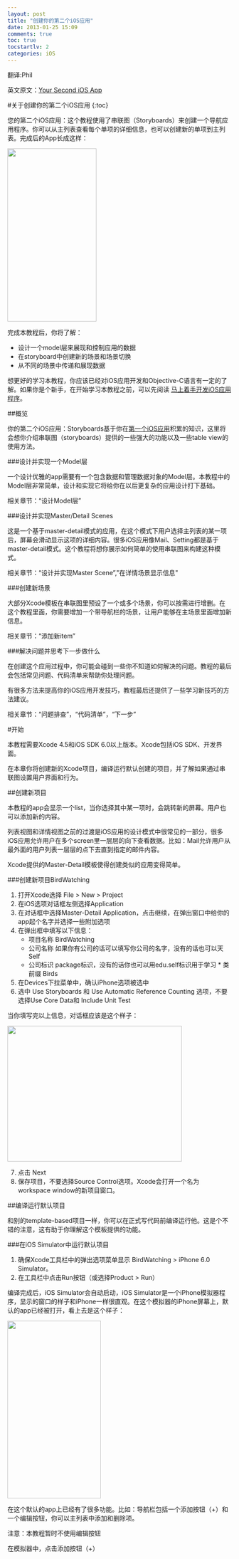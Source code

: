 ```yaml
---
layout: post
title: "创建你的第二个iOS应用"
date: 2013-01-25 15:09
comments: true
toc: true
tocstartlv: 2
categories: iOS
---
```


翻译:Phil

英文原文：[Your Second iOS App](http://developer.apple.com/library/ios/#documentation/iPhone/Conceptual/SecondiOSAppTutorial/Introduction/Introduction.html#//apple_ref/doc/uid/TP40011318-CH1-SW1)

#关于创建你的第二个iOS应用
{:toc}

您的第二个iOS应用：这个教程使用了串联图（Storyboards）来创建一个导航应用程序。你可以从主列表查看每个单项的详细信息，也可以创建新的单项到主列表。完成后的App长成这样：

<img src="http://developer.apple.com/library/ios/documentation/iPhone/Conceptual/SecondiOSAppTutorial/Art/finished_product_2x.png" width="199.5" height="389">

完成本教程后，你将了解：

* 设计一个model层来展现和控制应用的数据
* 在storyboard中创建新的场景和场景切换
* 从不同的场景中传递和展现数据

想更好的学习本教程，你应该已经对iOS应用开发和Objective-C语言有一定的了解。如果你是个新手，在开始学习本教程之前，可以先阅读 [马上着手开发iOS应用程序](http://developer.apple.com/library/ios/#referencelibrary/GettingStarted/RoadMapiOSCh/chapters/Introduction.html#//apple_ref/doc/uid/TP40012668)。

##概览

你的第二个iOS应用：Storyboards基于你在[第一个iOS应用](http://developer.apple.com/library/ios/#referencelibrary/GettingStarted/RoadMapiOSCh/chapters/RM_YourFirstApp_iOS/Articles/00_Introduction.html#//apple_ref/doc/uid/TP40012668-TP40012323-CH1-SW1)积累的知识，这里将会想你介绍串联图（storyboards）提供的一些强大的功能以及一些table view的使用方法。

###设计并实现一个Model层

一个设计优雅的app需要有一个包含数据和管理数据对象的Model层。本教程中的Model层非常简单，设计和实现它将给你在以后更复杂的应用设计打下基础。

相关章节：“设计Model层”

###设计并实现Master/Detail Scenes

这是一个基于master-detail模式的应用，在这个模式下用户选择主列表的某一项后，屏幕会滑动显示这项的详细内容。很多iOS应用像Mail、Setting都是基于master-detail模式。这个教程将想你展示如何简单的使用串联图来构建这种模式。

相关章节：“设计并实现Master Scene”,"在详情场景显示信息"

###创建新场景

大部分Xcode模板在串联图里预设了一个或多个场景，你可以按需进行增删。在这个教程里面，你需要增加一个带导航栏的场景，让用户能够在主场景里面增加新信息。

相关章节：“添加新item”

###解决问题并思考下一步做什么

在创建这个应用过程中，你可能会碰到一些你不知道如何解决的问题。教程的最后会包括常见问题、代码清单来帮助你处理问题。

有很多方法来提高你的iOS应用开发技巧，教程最后还提供了一些学习新技巧的方法建议。

相关章节：“问题排查”，“代码清单”，“下一步”

<!--more-->

#开始

本教程需要Xcode 4.5和iOS SDK 6.0以上版本。Xcode包括iOS SDK、开发界面。

在本章你将创建新的Xcode项目，编译运行默认创建的项目，并了解如果通过串联图设置用户界面和行为。

##创建新项目

本教程的app会显示一个list，当你选择其中某一项时，会跳转新的屏幕。用户也可以添加新的内容。

列表视图和详情视图之前的过渡是iOS应用的设计模式中很常见的一部分，很多iOS应用允许用户在多个screen里一层层的向下查看数据。比如：Mail允许用户从最外面的用户列表一层层的点下去直到指定的邮件内容。

Xcode提供的Master-Detail模板使得创建类似的应用变得简单。

###创建新项目BirdWatching

1. 打开Xcode选择 File > New > Project
2. 在iOS选项对话框左侧选择Application
3. 在对话框中选择Master-Detail Application，点击继续，在弹出窗口中给你的app起个名字并选择一些附加选项
4. 在弹出框中填写以下信息：
	* 项目名称 BirdWatching
	* 公司名称 如果你有公司的话可以填写你公司的名字，没有的话也可以天Self
	* 公司标识 package标识，没有的话你也可以用edu.self标识用于学习 	* 类前缀 Birds
5. 在Devices下拉菜单中，确认iPhone选项被选中
6. 选中 Use Storyboards 和 Use Automatic Reference Counting 选项，不要选择Use Core Data和 Include Unit Test

当你填写完以上信息，对话框应该是这个样子：

<img src="http://developer.apple.com/library/ios/documentation/iPhone/Conceptual/SecondiOSAppTutorial/Art/options_dialog_filled_2x.png" width="391.5" height="305.5">
	
7. 点击 Next
8. 保存项目，不要选择Source Control选项。Xcode会打开一个名为workspace window的新项目窗口。

##编译运行默认项目

和别的template-based项目一样，你可以在正式写代码前编译运行他。这是个不错的注意，这有助于你理解这个模板提供的功能。

###在iOS Simulator中运行默认项目

1. 确保Xcode工具栏中的弹出选项菜单显示 BirdWatching > iPhone 6.0 Simulator。
2. 在工具栏中点击Run按钮（或选择Product > Run）

编译完成后，iOS Simulator会自动启动，iOS Simulator是一个iPhone模拟器程序，显示的窗口的样子和iPhone一样很直观。在这个模拟器的iPhone屏幕上，默认的app已经被打开，看上去是这个样子：

<img src="http://developer.apple.com/library/ios/documentation/iPhone/Conceptual/SecondiOSAppTutorial/Art/default_product_2x.png" width="209.5" height="398.5">

在这个默认的app上已经有了很多功能。比如：导航栏包括一个添加按钮（+）和一个编辑按钮，你可以主列表中添加和删除项。

注意：本教程暂时不使用编辑按钮

在模拟器中，点击添加按钮（+）
